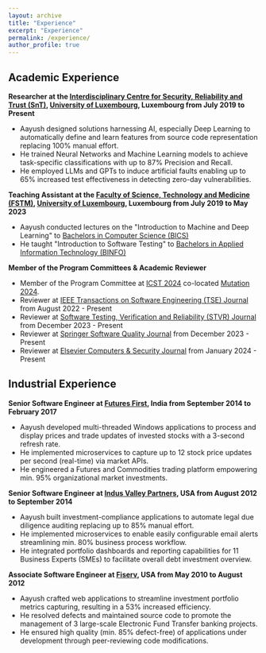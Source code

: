 ```yaml
---
layout: archive
title: "Experience"
excerpt: "Experience"
permalink: /experience/
author_profile: true
---
```


Academic Experience
-
**Researcher at the [Interdisciplinary Centre for Security, Reliability and Trust (SnT)](https://www.uni.lu/snt), [University of Luxembourg](https://www.uni.lu), Luxembourg from July 2019 to Present**
- Aayush designed solutions harnessing AI, especially Deep Learning to automatically define and learn features from source code representation replacing 100% manual effort.
- He trained Neural Networks and Machine Learning models to achieve task-specific classifications with up to 87% Precision and Recall.
- He employed LLMs and GPTs to induce artificial faults enabling up to 65% increased test effectiveness in detecting zero-day vulnerabilities.

**Teaching Assistant at the [Faculty of Science, Technology and Medicine (FSTM)](https://www.uni.lu/fstm-en), [University of Luxembourg](https://www.uni.lu), Luxembourg from July 2019 to May 2023**
- Aayush conducted lectures on the "Introduction to Machine and Deep Learning" to [Bachelors in Computer Science (BICS)](https://www.uni.lu/fstm-en/study-programs/bachelor-in-computer-science)
- He taught "Introduction to Software Testing" to [Bachelors in Applied Information Technology (BINFO)](https://www.uni.lu/fstm-en/study-programs/bachelor-in-applied-information-technology)

**Member of the Program Committees & Academic Reviewer**
- Member of the Program Committee at [ICST 2024](https://conf.researchr.org/home/icst-2024) co-located [Mutation 2024](https://conf.researchr.org/home/icst-2024/mutation-2024).
- Reviewer at [IEEE Transactions on Software Engineering (TSE) Journal](https://www.computer.org/csdl/journal/ts) from August 2022 - Present
- Reviewer at [Software Testing, Verification and Reliability (STVR) Journal](https://onlinelibrary.wiley.com/page/journal/10991689/homepage/productinformation.html) from December 2023 - Present
- Reviewer at [Springer Software Quality Journal](https://link.springer.com/journal/11219) from December 2023 - Present
- Reviewer at [Elsevier Computers & Security Journal](https://www.sciencedirect.com/journal/computers-and-security) from January 2024 - Present

Industrial Experience
-
**Senior Software Engineer at [Futures First](https://futuresfirst.com), India from September 2014 to February 2017**
- Aayush developed multi-threaded Windows applications to process and display prices and trade updates of invested stocks with a 3-second refresh rate.
- He implemented microservices to capture up to 12 stock price updates per second (real-time) via market APIs.
- He engineered a Futures and Commodities trading platform empowering min. 95% organizational market investments.

**Senior Software Engineer at [Indus Valley Partners](https://www.ivp.in), USA from August 2012 to September 2014**
- Aayush built investment-compliance applications to automate legal due diligence auditing replacing up to 85% manual effort.
- He implemented microservices to enable easily configurable email alerts streamlining min. 80% business process workflow.
- He integrated portfolio dashboards and reporting capabilities for 11 Business Experts (SMEs) to facilitate overall debt investment overview.

**Associate Software Engineer at [Fiserv](https://www.fiserv.com), USA from May 2010 to August 2012**
- Aayush crafted web applications to streamline investment portfolio metrics capturing, resulting in a 53% increased efficiency.
- He resolved defects and maintained source code to promote the management of 3 large-scale Electronic Fund Transfer banking projects.
- He ensured high quality (min. 85% defect-free) of applications under development through peer-reviewing code modifications.
